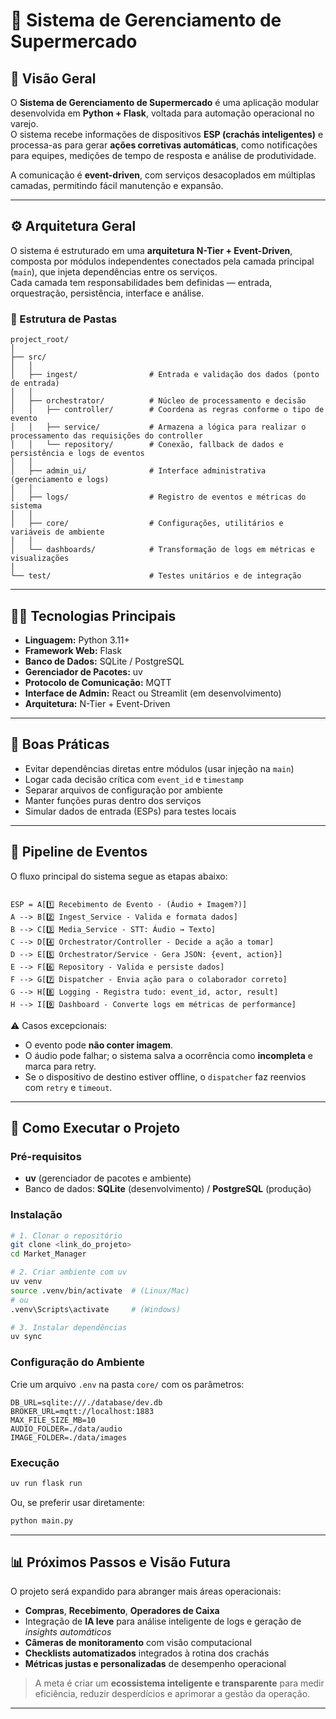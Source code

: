 # 🏪 Sistema de Gerenciamento de Supermercado

## 📖 Visão Geral

O **Sistema de Gerenciamento de Supermercado** é uma aplicação modular desenvolvida em **Python + Flask**, voltada para automação operacional no varejo.  
O sistema recebe informações de dispositivos **ESP (crachás inteligentes)** e processa-as para gerar **ações corretivas automáticas**, como notificações para equipes, medições de tempo de resposta e análise de produtividade.

A comunicação é **event-driven**, com serviços desacoplados em múltiplas camadas, permitindo fácil manutenção e expansão.

---

## ⚙️ Arquitetura Geral

O sistema é estruturado em uma **arquitetura N-Tier + Event-Driven**, composta por módulos independentes conectados pela camada principal (`main`), que injeta dependências entre os serviços.  
Cada camada tem responsabilidades bem definidas — entrada, orquestração, persistência, interface e análise.

### 🧩 Estrutura de Pastas

```
project_root/
│
├── src/
│   │
│   ├── ingest/                # Entrada e validação dos dados (ponto de entrada)
│   │
│   ├── orchestrator/          # Núcleo de processamento e decisão
│   │   ├── controller/        # Coordena as regras conforme o tipo de evento
│   │   ├── service/           # Armazena a lógica para realizar o processamento das requisições do controller
│   │   └── repository/        # Conexão, fallback de dados e persistência e logs de eventos
│   │
│   ├── admin_ui/              # Interface administrativa (gerenciamento e logs)
│   │
│   ├── logs/                  # Registro de eventos e métricas do sistema
│   │
│   ├── core/                  # Configurações, utilitários e variáveis de ambiente
│   │
│   └── dashboards/            # Transformação de logs em métricas e visualizações
│
└── test/                      # Testes unitários e de integração
```

---

## 🧑‍💻 Tecnologias Principais

- **Linguagem:** Python 3.11+
- **Framework Web:** Flask
- **Banco de Dados:** SQLite / PostgreSQL
- **Gerenciador de Pacotes:** uv
- **Protocolo de Comunicação:** MQTT
- **Interface de Admin:** React ou Streamlit (em desenvolvimento)
- **Arquitetura:** N-Tier + Event-Driven

---

## 🧰 Boas Práticas

- Evitar dependências diretas entre módulos (usar injeção na `main`)
- Logar cada decisão crítica com `event_id` e `timestamp`
- Separar arquivos de configuração por ambiente
- Manter funções puras dentro dos serviços
- Simular dados de entrada (ESPs) para testes locais

---

## 🔄 Pipeline de Eventos

O fluxo principal do sistema segue as etapas abaixo:

```mermaid

ESP = A[1️⃣ Recebimento de Evento - (Áudio + Imagem?)]
A --> B[2️⃣ Ingest_Service - Valida e formata dados]
B --> C[3️⃣ Media_Service - STT: Áudio → Texto]
C --> D[4️⃣ Orchestrator/Controller - Decide a ação a tomar]
D --> E[5️⃣ Orchestrator/Service - Gera JSON: {event, action}]
E --> F[6️⃣ Repository - Valida e persiste dados]
F --> G[7️⃣ Dispatcher - Envia ação para o colaborador correto]
G --> H[8️⃣ Logging - Registra tudo: event_id, actor, result]
H --> I[9️⃣ Dashboard - Converte logs em métricas de performance]

```

⚠️ Casos excepcionais:
- O evento pode **não conter imagem**.
- O áudio pode falhar; o sistema salva a ocorrência como **incompleta** e marca para retry.
- Se o dispositivo de destino estiver offline, o `dispatcher` faz reenvios com `retry` e `timeout`.

---

## 🚀 Como Executar o Projeto

### Pré-requisitos

- **uv** (gerenciador de pacotes e ambiente)
- Banco de dados: **SQLite** (desenvolvimento) / **PostgreSQL** (produção)

### Instalação

```bash
# 1. Clonar o repositório
git clone <link_do_projeto>
cd Market_Manager

# 2. Criar ambiente com uv
uv venv
source .venv/bin/activate  # (Linux/Mac)
# ou
.venv\Scripts\activate     # (Windows)

# 3. Instalar dependências
uv sync
```

### Configuração do Ambiente

Crie um arquivo `.env` na pasta `core/` com os parâmetros:

```
DB_URL=sqlite:///./database/dev.db
BROKER_URL=mqtt://localhost:1883
MAX_FILE_SIZE_MB=10
AUDIO_FOLDER=./data/audio
IMAGE_FOLDER=./data/images
```

### Execução

```bash
uv run flask run
```

Ou, se preferir usar diretamente:

```bash
python main.py
```

---

## 📊 Próximos Passos e Visão Futura

O projeto será expandido para abranger mais áreas operacionais:
- **Compras**, **Recebimento**, **Operadores de Caixa**
- Integração de **IA leve** para análise inteligente de logs e geração de *insights automáticos*
- **Câmeras de monitoramento** com visão computacional
- **Checklists automatizados** integrados à rotina dos crachás
- **Métricas justas e personalizadas** de desempenho operacional

> A meta é criar um **ecossistema inteligente e transparente** para medir eficiência, reduzir desperdícios e aprimorar a gestão da operação.

---